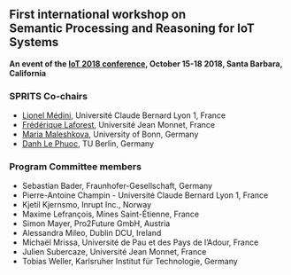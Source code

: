 ## First international workshop on <br><strong>Semantic Processing and Reasoning for IoT Systems</strong>

**An event of the [IoT 2018 conference](http://iot-conference.org/iot2018), October 15-18 2018, Santa Barbara, California**

### SPRITS Co-chairs

  - [Lionel Médini](https://perso.liris.cnrs.fr/lionel.medini/), Université Claude Bernard Lyon 1, France 
  - [Frédérique Laforest](http://satin-ppl.telecom-st-etienne.fr/flaforest/), Université Jean Monnet, France 
  - [Maria Maleshkova](http://sda.cs.uni-bonn.de/people/dr-maria-maleshkova/), University of Bonn, Germany 
  - [Danh Le Phuoc](http://danhlephuoc.info), TU Berlin, Germany 


### Program Committee members

  - Sebastian Bader, Fraunhofer-Gesellschaft, Germany
  - Pierre-Antoine Champin - Université Claude Bernard Lyon 1, France
  - Kjetil Kjernsmo, Inrupt Inc., Norway
  - Maxime Lefrançois, Mines Saint-Étienne, France
  - Simon Mayer,  Pro2Future GmbH, Austria
  - Alessandra Mileo, Dublin DCU, Ireland
  - Michaël Mrissa, Université de Pau et des Pays de l’Adour, France
  - Julien Subercaze, Université Jean Monnet, France
  - Tobias Weller, Karlsruher Institut für Technologie, Germany


